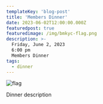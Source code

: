 ```yaml
---
templateKey: 'blog-post'
title: 'Members Dinner'
date: 2023-06-02T12:00:00.000Z
featuredpost: true
featuredimage: /img/bmkyc-flag.png
description: >-
  Friday, June 2, 2023  
  6:00 pm  
  Members Dinner  
tags:
  - dinner
---
```

![flag](/img/bmkyc-flag.png)

Dinner description
